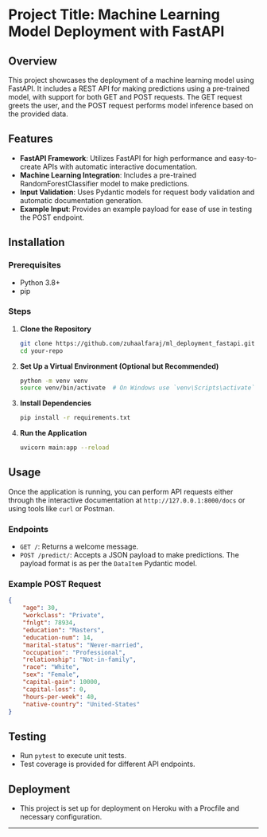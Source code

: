 # Project Title: Machine Learning Model Deployment with FastAPI

## Overview
This project showcases the deployment of a machine learning model using FastAPI. It includes a REST API for making predictions using a pre-trained model, with support for both GET and POST requests. The GET request greets the user, and the POST request performs model inference based on the provided data.

## Features
- **FastAPI Framework**: Utilizes FastAPI for high performance and easy-to-create APIs with automatic interactive documentation.
- **Machine Learning Integration**: Includes a pre-trained RandomForestClassifier model to make predictions.
- **Input Validation**: Uses Pydantic models for request body validation and automatic documentation generation.
- **Example Input**: Provides an example payload for ease of use in testing the POST endpoint.

## Installation

### Prerequisites
- Python 3.8+
- pip

### Steps
1. **Clone the Repository**
   ```sh
   git clone https://github.com/zuhaalfaraj/ml_deployment_fastapi.git
   cd your-repo
   ```

2. **Set Up a Virtual Environment (Optional but Recommended)**
   ```sh
   python -m venv venv
   source venv/bin/activate  # On Windows use `venv\Scripts\activate`
   ```

3. **Install Dependencies**
   ```sh
   pip install -r requirements.txt
   ```

4. **Run the Application**
   ```sh
   uvicorn main:app --reload
   ```

## Usage
Once the application is running, you can perform API requests either through the interactive documentation at `http://127.0.0.1:8000/docs` or using tools like `curl` or Postman.

### Endpoints
- `GET /`: Returns a welcome message.
- `POST /predict/`: Accepts a JSON payload to make predictions. The payload format is as per the `DataItem` Pydantic model.

### Example POST Request
```json
{
    "age": 30,
    "workclass": "Private",
    "fnlgt": 78934,
    "education": "Masters",
    "education-num": 14,
    "marital-status": "Never-married",
    "occupation": "Professional",
    "relationship": "Not-in-family",
    "race": "White",
    "sex": "Female",
    "capital-gain": 10000,
    "capital-loss": 0,
    "hours-per-week": 40,
    "native-country": "United-States"
}
```

## Testing
- Run `pytest` to execute unit tests.
- Test coverage is provided for different API endpoints.

## Deployment
- This project is set up for deployment on Heroku with a Procfile and necessary configuration.

---
